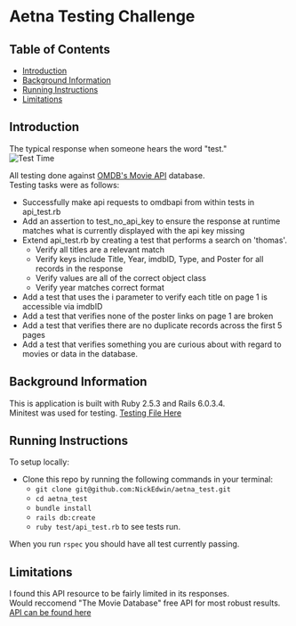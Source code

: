 # Aetna Testing Challenge

## Table of Contents

- [Introduction](#introduction)
- [Background Information](#background-information)
- [Running Instructions](#running-instructions)
- [Limitations](#limitations)

<!-- Brief Description -->

## Introduction  
The typical response when someone hears the word "test."  
![Test Time](https://thumbs.gfycat.com/EmotionalBeautifulBass-max-1mb.gif)  

All testing done against [OMDB's Movie API](http://www.omdbapi.com/) database.  
Testing tasks were as follows:  
- Successfully make api requests to omdbapi from within tests in api_test.rb  
- Add an assertion to test_no_api_key to ensure the response at runtime matches what is currently displayed with the api key missing  
- Extend api_test.rb by creating a test that performs a search on 'thomas'.  
    - Verify all titles are a relevant match  
    - Verify keys include Title, Year, imdbID, Type, and Poster for all records in the response  
    - Verify values are all of the correct object class  
    - Verify year matches correct format  
- Add a test that uses the i parameter to verify each title on page 1 is accessible via imdbID  
- Add a test that verifies none of the poster links on page 1 are broken  
- Add a test that verifies there are no duplicate records across the first 5 pages  
- Add a test that verifies something you are curious about with regard to movies or data in the database.  

## Background Information  
This is application is built with Ruby 2.5.3 and Rails 6.0.3.4.  
Minitest was used for testing. [Testing File Here](https://github.com/NickEdwin/aetna_test/blob/main/test/api_test.rb)  

## Running Instructions  
To setup locally:
* Clone this repo by running the following commands in your terminal:  
    * `git clone git@github.com:NickEdwin/aetna_test.git`  
    * `cd aetna_test`  
    * `bundle install`  
    * `rails db:create`  
    * `ruby test/api_test.rb` to see tests run.  

When you run `rspec` you should have all test currently passing.   

## Limitations  
I found this API resource to be fairly limited in its responses.   
Would reccomend "The Movie Database" free API for most robust results.  
[API can be found here](https://www.themoviedb.org/documentation/api?language=en-US)   
